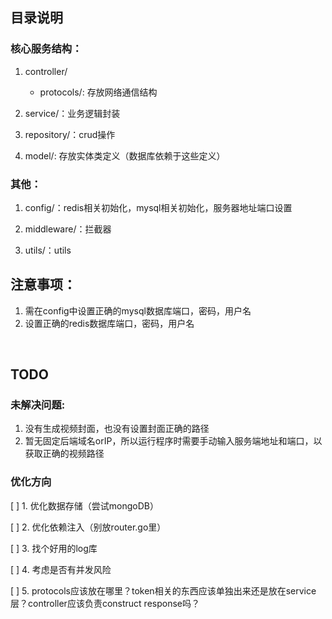 ## 目录说明

### 核心服务结构：

1. controller/

    - protocols/: 存放网络通信结构

2. service/：业务逻辑封装

3. repository/：crud操作

4. model/: 存放实体类定义（数据库依赖于这些定义）

### 其他：
1. config/：redis相关初始化，mysql相关初始化，服务器地址端口设置

2. middleware/：拦截器

3. utils/：utils

## 注意事项：
1. 需在config中设置正确的mysql数据库端口，密码，用户名
2. 设置正确的redis数据库端口，密码，用户名

<br>

## TODO
### 未解决问题:
1. 没有生成视频封面，也没有设置封面正确的路径
2. 暂无固定后端域名orIP，所以运行程序时需要手动输入服务端地址和端口，以获取正确的视频路径

### 优化方向
[ ] 1. 优化数据存储（尝试mongoDB）

[ ] 2. 优化依赖注入（别放router.go里）

[ ] 3. 找个好用的log库

[ ] 4. 考虑是否有并发风险

[ ] 5. protocols应该放在哪里？token相关的东西应该单独出来还是放在service层？controller应该负责construct response吗？